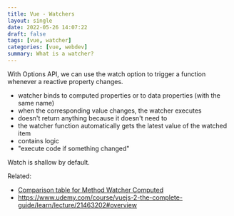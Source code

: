 ```yaml
---
title: Vue - Watchers
layout: single
date: 2022-05-26 14:07:22
draft: false
tags: [vue, watcher]
categories: [vue, webdev]
summary: What is a watcher?
---
```

With Options API, we can use the watch option to trigger a function whenever a reactive property changes.

* watcher binds to computed properties or to data properties (with the same name)
* when the corresponding value changes, the watcher executes
* doesn't return anything because it doesn't need to
* the watcher function automatically gets the latest value of the watched item
* contains logic
* "execute code if something changed"

Watch is shallow by default.

Related:
- [Comparison table for Method Watcher Computed](20220526142237.md)
- https://www.udemy.com/course/vuejs-2-the-complete-guide/learn/lecture/21463202#overview
